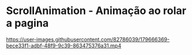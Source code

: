 # ScrollAnimation - Animação ao rolar a pagina 

https://user-images.githubusercontent.com/82786039/179666369-bece33f1-adbf-48f9-9c39-863475376a31.mp4


